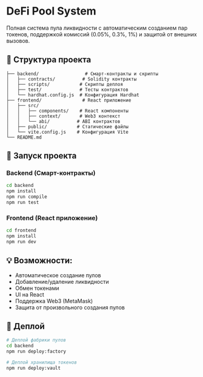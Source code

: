 # DeFi Pool System

Полная система пула ликвидности с автоматическим созданием пар токенов, поддержкой комиссий (0.05%, 0.3%, 1%) и защитой от внешних вызовов.

## 📁 Структура проекта

```
├── backend/                 # Смарт-контракты и скрипты
│   ├── contracts/          # Solidity контракты
│   ├── scripts/           # Скрипты деплоя
│   ├── test/              # Тесты контрактов
│   └── hardhat.config.js  # Конфигурация Hardhat
├── frontend/               # React приложение
│   ├── src/
│   │   ├── components/    # React компоненты
│   │   ├── context/       # Web3 контекст
│   │   └── abi/          # ABI контрактов
│   ├── public/           # Статические файлы
│   └── vite.config.js    # Конфигурация Vite
└── README.md
```

## 🚀 Запуск проекта

### Backend (Смарт-контракты)
```bash
cd backend
npm install
npm run compile
npm run test
```

### Frontend (React приложение)
```bash
cd frontend
npm install
npm run dev
```

## 💡 Возможности:
- Автоматическое создание пулов
- Добавление/удаление ликвидности
- Обмен токенами
- UI на React
- Поддержка Web3 (MetaMask)
- Защита от произвольного создания пулов

## 🔧 Деплой
```bash
# Деплой фабрики пулов
cd backend
npm run deploy:factory

# Деплой хранилища токенов
npm run deploy:vault
```